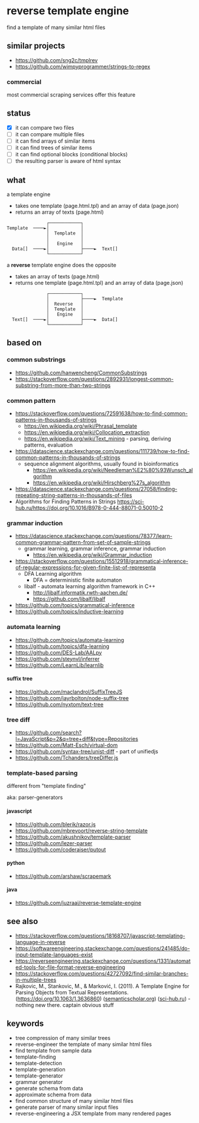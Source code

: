 # reverse template engine

find a template of many similar html files

## similar projects

- https://github.com/sng2c/tmplrev
- https://github.com/wimpyprogrammer/strings-to-regex

### commercial

most commercial scraping services offer this feature

## status

- [x] it can compare two files
- [ ] it can compare multiple files
- [ ] it can find arrays of similar items
- [ ] it can find trees of similar items
- [ ] it can find optional blocks (conditional blocks)
- [ ] the resulting parser is aware of html syntax

## what

a template engine

- takes one template (page.html.tpl) and an array of data (page.json)
- returns an array of texts (page.html)

```
               ┌────────────┐
Template  ────►│            │
               │  Template  │
               │            │
               │   Engine   │
  Data[]  ────►│            ├────►  Text[]
               └────────────┘
```

a **reverse** template engine does the opposite

- takes an array of texts (page.html)
- returns one template (page.html.tpl) and an array of data (page.json)

```
               ┌────────────┐
               │            ├────►  Template
               │  Reverse   │
               │  Template  │
               │   Engine   │
  Text[]  ────►│            ├────►  Data[]
               └────────────┘
```

## based on

### common substrings

- https://github.com/hanwencheng/CommonSubstrings
- https://stackoverflow.com/questions/2892931/longest-common-substring-from-more-than-two-strings

### common pattern

- https://stackoverflow.com/questions/72591638/how-to-find-common-patterns-in-thousands-of-strings
  - https://en.wikipedia.org/wiki/Phrasal_template
  - https://en.wikipedia.org/wiki/Collocation_extraction
  - https://en.wikipedia.org/wiki/Text_mining - parsing, deriving patterns, evaluation
- https://datascience.stackexchange.com/questions/111739/how-to-find-common-patterns-in-thousands-of-strings
  - sequence alignment algorithms, usually found in bioinformatics
    - https://en.wikipedia.org/wiki/Needleman%E2%80%93Wunsch_algorithm
    - https://en.wikipedia.org/wiki/Hirschberg%27s_algorithm
- https://datascience.stackexchange.com/questions/27058/finding-repeating-string-patterns-in-thousands-of-files
- Algorithms for Finding Patterns in Strings https://sci-hub.ru/https://doi.org/10.1016/B978-0-444-88071-0.50010-2

### grammar induction

- https://datascience.stackexchange.com/questions/78377/learn-common-grammar-pattern-from-set-of-sample-strings
  - grammar learning, grammar inference, grammar induction
    - https://en.wikipedia.org/wiki/Grammar_induction
- https://stackoverflow.com/questions/15512918/grammatical-inference-of-regular-expressions-for-given-finite-list-of-representa
  - DFA Learning algorithm
    - DFA = deterministic finite automaton
  - libalf - automata learning algorithm framework in C++ 
    - http://libalf.informatik.rwth-aachen.de/
    - https://github.com/libalf/libalf
- https://github.com/topics/grammatical-inference
- https://github.com/topics/inductive-learning

### automata learning

- https://github.com/topics/automata-learning
- https://github.com/topics/dfa-learning
- https://github.com/DES-Lab/AALpy
- https://github.com/steynvl/inferrer
- https://github.com/LearnLib/learnlib

#### suffix tree

- https://github.com/maclandrol/SuffixTreeJS
- https://github.com/jayrbolton/node-suffix-tree
- https://github.com/nyxtom/text-tree

### tree diff

- https://github.com/search?l=JavaScript&p=2&q=tree+diff&type=Repositories
- https://github.com/Matt-Esch/virtual-dom
- https://github.com/syntax-tree/unist-diff - part of unifiedjs
- https://github.com/Tchanders/treeDiffer.js

### template-based parsing

different from "template finding"

aka: parser-generators

#### javascript

- https://github.com/blerik/razor.js
- https://github.com/mbrevoort/reverse-string-template
- https://github.com/akushnikov/template-parser
- https://github.com/lezer-parser
- https://github.com/coderaiser/putout

#### python

- https://github.com/arshaw/scrapemark

#### java

- https://github.com/juzraai/reverse-template-engine

## see also

- https://stackoverflow.com/questions/18168707/javascript-templating-language-in-reverse
- https://softwareengineering.stackexchange.com/questions/241485/do-input-template-languages-exist
- https://reverseengineering.stackexchange.com/questions/1331/automated-tools-for-file-format-reverse-engineering
- https://stackoverflow.com/questions/42727092/find-similar-branches-in-multiple-trees
- Rajkovic, M., Stankovic, M., & Marković, I. (2011). A Template Engine for Parsing Objects from Textual Representations. (https://doi.org/10.1063/1.3636860) ([semanticscholar.org](https://www.semanticscholar.org/paper/A-Template-Engine-for-Parsing-Objects-from-Textual-Rajkovic-Stankovic/4c5ffbe2fae274e1cdacb8b39d564c6a2e91cf5c)) ([sci-hub.ru](https://sci-hub.ru/https://doi.org/10.1063/1.3636860)) - nothing new there. captain obvious stuff

## keywords

- tree compression of many similar trees
- reverse-engineer the template of many similar html files
- find template from sample data
- template-finding
- template-detection
- template-generation
- template-generator
- grammar generator
- generate schema from data
- approximate schema from data
- find common structure of many similar html files
- generate parser of many similar input files
- reverse-engineering a JSX template from many rendered pages
